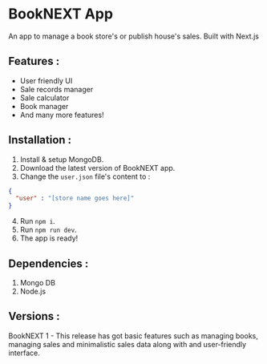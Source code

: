 # BookNEXT App

An app to manage a book store's or publish house's sales. Built with Next.js 

## Features :

- User friendly UI
- Sale records manager
- Sale calculator
- Book manager
- And many more features!

## Installation :

1. Install & setup MongoDB.
2. Download the latest version of BookNEXT app.
3. Change the `user.json` file's content to :
```json
{
  "user" : "[store name goes here]"
}
```
4. Run `npm i`.
5. Run `npm run dev`.
6. The app is ready!

## Dependencies :

1. Mongo DB
2. Node.js

## Versions :

BookNEXT 1 - This release has got basic features such as managing books, managing sales and minimalistic sales data along with and user-friendly interface.
